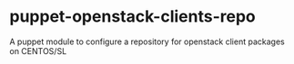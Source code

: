 puppet-openstack-clients-repo
=============================

A puppet module to configure a repository for openstack client packages on CENTOS/SL
